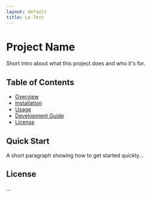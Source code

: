 ```yaml
---
layout: default
title: Le Test
---
```

# Project Name

Short intro about what this project does and who it's for.

## Table of Contents

- [Overview](docs/OVERVIEW.md)
- [Installation](docs/INSTALL.md)
- [Usage](docs/USAGE.md)
- [Development Guide](docs/DEV_GUIDE.md)
- [License](#license)

## Quick Start

A short paragraph showing how to get started quickly...

## License

...
